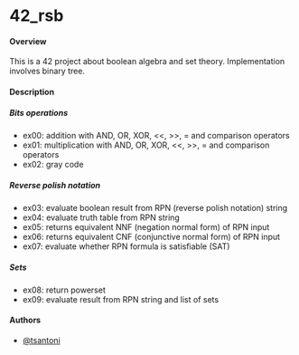 # 42_rsb

#### Overview
This is a 42 project about boolean algebra and set theory.
Implementation involves binary tree.

#### Description

##### Bits operations
- ex00: addition with AND, OR, XOR, <<, >>, = and comparison operators
- ex01: multiplication with AND, OR, XOR, <<, >>, = and comparison operators
- ex02: gray code

##### Reverse polish notation
- ex03: evaluate boolean result from RPN (reverse polish notation) string
- ex04: evaluate truth table from RPN string
- ex05: returns equivalent NNF (negation normal form) of RPN input
- ex06: returns equivalent CNF (conjunctive normal form) of RPN input
- ex07: evaluate whether RPN formula is satisfiable (SAT)

##### Sets
- ex08: return powerset
- ex09: evaluate result from RPN string and list of sets
      
#### Authors

- [@tsantoni](https://www.github.com/runeons)
